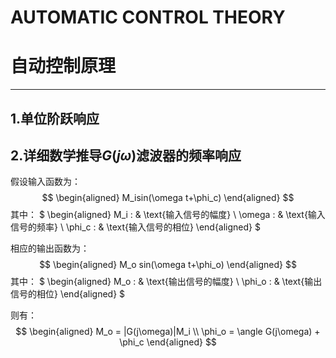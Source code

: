 # AUTOMATIC CONTROL THEORY
# 自动控制原理
---
## 1.单位阶跃响应

## 2.详细数学推导$G(j\omega)$滤波器的频率响应

假设输入函数为：
$$ 
\begin{aligned}
M_isin(\omega t+\phi_c)
\end{aligned}
$$
其中：
$
\begin{aligned}
M_i : & \text{输入信号的幅度} \\
\omega : & \text{输入信号的频率} \\
\phi_c : & \text{输入信号的相位}
\end{aligned}
$

相应的输出函数为：
$$
\begin{aligned}
M_o sin(\omega t+\phi_o)
\end{aligned}
$$
其中：
$
\begin{aligned}
M_o : & \text{输出信号的幅度} \\
\phi_o : & \text{输出信号的相位}
\end{aligned}
$

则有：
$$
\begin{aligned}
M_o = |G(j\omega)|M_i \\
\phi_o = \angle G(j\omega) + \phi_c
\end{aligned}
$$

